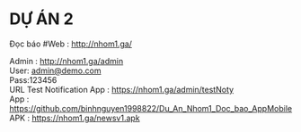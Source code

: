 # DỰ ÁN 2 <br>
Đọc báo
#Web : http://nhom1.ga/

Admin : http://nhom1.ga/admin<br>
User: admin@demo.com <br>
Pass:123456<br>
URL Test Notification App : https://nhom1.ga/admin/testNoty<br>
App : https://github.com/binhnguyen1998822/Du_An_Nhom1_Doc_bao_AppMobile<br>
APK : https://nhom1.ga/newsv1.apk<br>

